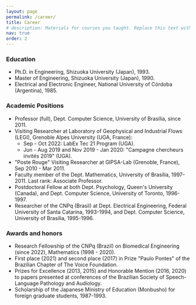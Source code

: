 ```yaml
---
layout: page
permalink: /career/
title: Career
# description: Materials for courses you taught. Replace this text with your description.
nav: true
order: 2
---
```


### Education
- Ph.D. in Engineering, Shizuoka University (Japan), 1993.
- Master of Engineering, Shizuoka University (Japan), 1990.
- Electrical and Electronic Engineer, National University of Córdoba (Argentina), 1985.

### Academic Positions

- Professor (full), Dept. Computer Science, University of Brasília, since 2011.
- Visiting Researcher at Laboratory of Geophysical and Industrial Flows (LEGI), Grenoble Alpes University (UGA, France): 
    - Sep - Oct 2022: LabEx Tec 21 Program (UGA). 
    - Jun - Aug 2019 and Nov 2019 - Jan 2020: "Campagne chercheurs invités 2019" (UGA).
- "Poste Rouge" Visiting Researcher at GIPSA-Lab (Grenoble, France), Sep 2010 - Mar 2011.
- Faculty member of the Dept. Mathematics, University of Brasília, 1997-2011. Last rank: Associate Professor.
- Postdoctoral Fellow at both Dept. Psychology, Queen's University (Canada), and Dept. Computer Science, University of Toronto, 1996-1997.
- Researcher of the CNPq (Brasil) at Dept. Electrical Engineering, Federal University of Santa Catarina, 1993-1994, and Dept. Computer Science, University of Brasília, 1995-1996.

### Awards and honors

- Research Fellowship of the CNPq (Brazil) on Biomedical Engineering (since 2022), Mathematics (1998 - 2020).
- First place (2021) and second place (2017) in Prize "Paulo Pontes" of the Brazilian Chapter of The Voice Foundation.
- Prizes for Excellence (2013, 2015) and Honorable Mention (2016, 2020) to papers presented at conferences of the Brazilian Society of Speech-Language Pathology and Audiology.
- Scholarship of the Japanese Ministry of Education (Monbusho) for foreign graduate students, 1987-1993.